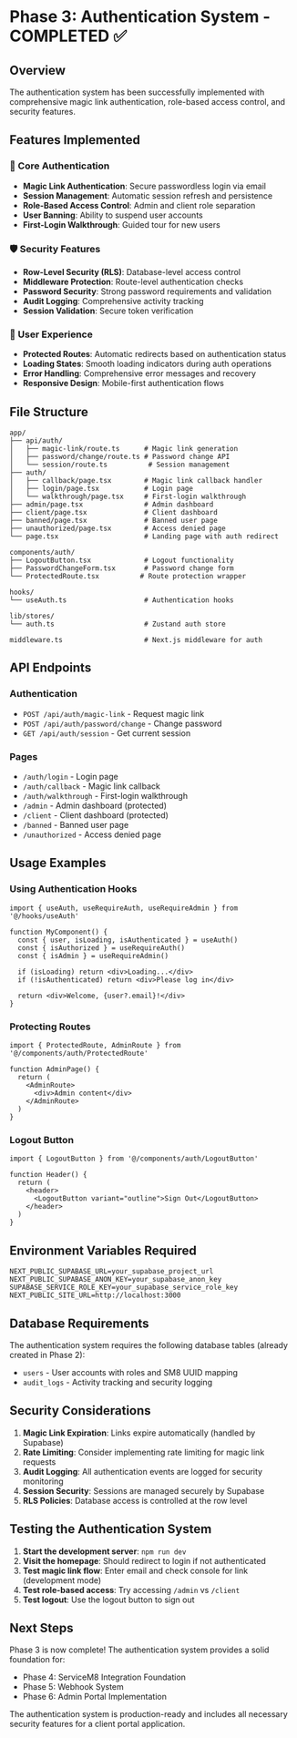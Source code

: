 # Phase 3: Authentication System - COMPLETED ✅

## Overview
The authentication system has been successfully implemented with comprehensive magic link authentication, role-based access control, and security features.

## Features Implemented

### 🔐 Core Authentication
- **Magic Link Authentication**: Secure passwordless login via email
- **Session Management**: Automatic session refresh and persistence
- **Role-Based Access Control**: Admin and client role separation
- **User Banning**: Ability to suspend user accounts
- **First-Login Walkthrough**: Guided tour for new users

### 🛡️ Security Features
- **Row-Level Security (RLS)**: Database-level access control
- **Middleware Protection**: Route-level authentication checks
- **Password Security**: Strong password requirements and validation
- **Audit Logging**: Comprehensive activity tracking
- **Session Validation**: Secure token verification

### 🎯 User Experience
- **Protected Routes**: Automatic redirects based on authentication status
- **Loading States**: Smooth loading indicators during auth operations
- **Error Handling**: Comprehensive error messages and recovery
- **Responsive Design**: Mobile-first authentication flows

## File Structure

```
app/
├── api/auth/
│   ├── magic-link/route.ts      # Magic link generation
│   ├── password/change/route.ts # Password change API
│   └── session/route.ts          # Session management
├── auth/
│   ├── callback/page.tsx        # Magic link callback handler
│   ├── login/page.tsx           # Login page
│   └── walkthrough/page.tsx     # First-login walkthrough
├── admin/page.tsx               # Admin dashboard
├── client/page.tsx              # Client dashboard
├── banned/page.tsx              # Banned user page
├── unauthorized/page.tsx        # Access denied page
└── page.tsx                     # Landing page with auth redirect

components/auth/
├── LogoutButton.tsx             # Logout functionality
├── PasswordChangeForm.tsx       # Password change form
└── ProtectedRoute.tsx          # Route protection wrapper

hooks/
└── useAuth.ts                   # Authentication hooks

lib/stores/
└── auth.ts                      # Zustand auth store

middleware.ts                    # Next.js middleware for auth
```

## API Endpoints

### Authentication
- `POST /api/auth/magic-link` - Request magic link
- `POST /api/auth/password/change` - Change password
- `GET /api/auth/session` - Get current session

### Pages
- `/auth/login` - Login page
- `/auth/callback` - Magic link callback
- `/auth/walkthrough` - First-login walkthrough
- `/admin` - Admin dashboard (protected)
- `/client` - Client dashboard (protected)
- `/banned` - Banned user page
- `/unauthorized` - Access denied page

## Usage Examples

### Using Authentication Hooks
```tsx
import { useAuth, useRequireAuth, useRequireAdmin } from '@/hooks/useAuth'

function MyComponent() {
  const { user, isLoading, isAuthenticated } = useAuth()
  const { isAuthorized } = useRequireAuth()
  const { isAdmin } = useRequireAdmin()
  
  if (isLoading) return <div>Loading...</div>
  if (!isAuthenticated) return <div>Please log in</div>
  
  return <div>Welcome, {user?.email}!</div>
}
```

### Protecting Routes
```tsx
import { ProtectedRoute, AdminRoute } from '@/components/auth/ProtectedRoute'

function AdminPage() {
  return (
    <AdminRoute>
      <div>Admin content</div>
    </AdminRoute>
  )
}
```

### Logout Button
```tsx
import { LogoutButton } from '@/components/auth/LogoutButton'

function Header() {
  return (
    <header>
      <LogoutButton variant="outline">Sign Out</LogoutButton>
    </header>
  )
}
```

## Environment Variables Required

```env
NEXT_PUBLIC_SUPABASE_URL=your_supabase_project_url
NEXT_PUBLIC_SUPABASE_ANON_KEY=your_supabase_anon_key
SUPABASE_SERVICE_ROLE_KEY=your_supabase_service_role_key
NEXT_PUBLIC_SITE_URL=http://localhost:3000
```

## Database Requirements

The authentication system requires the following database tables (already created in Phase 2):
- `users` - User accounts with roles and SM8 UUID mapping
- `audit_logs` - Activity tracking and security logging

## Security Considerations

1. **Magic Link Expiration**: Links expire automatically (handled by Supabase)
2. **Rate Limiting**: Consider implementing rate limiting for magic link requests
3. **Audit Logging**: All authentication events are logged for security monitoring
4. **Session Security**: Sessions are managed securely by Supabase
5. **RLS Policies**: Database access is controlled at the row level

## Testing the Authentication System

1. **Start the development server**: `npm run dev`
2. **Visit the homepage**: Should redirect to login if not authenticated
3. **Test magic link flow**: Enter email and check console for link (development mode)
4. **Test role-based access**: Try accessing `/admin` vs `/client`
5. **Test logout**: Use the logout button to sign out

## Next Steps

Phase 3 is now complete! The authentication system provides a solid foundation for:
- Phase 4: ServiceM8 Integration Foundation
- Phase 5: Webhook System
- Phase 6: Admin Portal Implementation

The authentication system is production-ready and includes all necessary security features for a client portal application.

